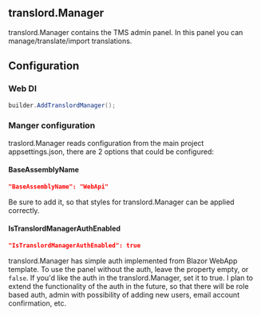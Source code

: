 ## translord.Manager
translord.Manager contains the TMS admin panel. In this panel you can manage/translate/import translations.

## Configuration
### Web DI
```c#
builder.AddTranslordManager();
```

### Manger configuration 
traslord.Manager reads configuration from the main project appsettings.json, there are 2 options that could be configured:

#### BaseAssemblyName
```json
"BaseAssemblyName": "WebApi"
```

Be sure to add it, so that styles for translord.Manager can be applied correctly.

#### IsTranslordManagerAuthEnabled
```json
"IsTranslordManagerAuthEnabled": true
```

translord.Manager has simple auth implemented from Blazor WebApp template. To use the panel without the auth, leave the property empty, or `false`. If you'd like the auth in the translord.Manager, set it to true. I plan to extend the functionality of the auth in the future, so that there will be role based auth, admin with possibility of adding new users, email account confirmation, etc.